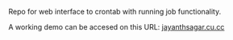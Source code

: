 Repo for web interface to crontab with running job functionality.

A working demo can be accesed on this URL: [jayanthsagar.cu.cc](http://jayanthsagar.cu.cc:8080)
